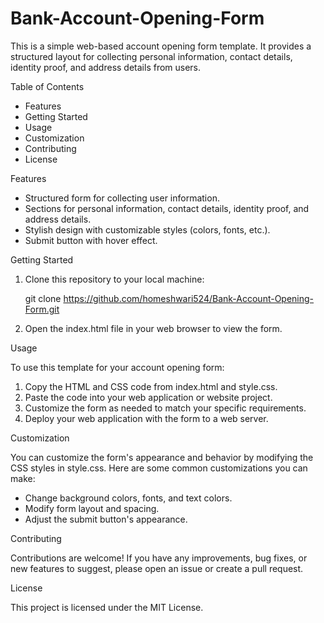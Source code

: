 # Bank-Account-Opening-Form

This is a simple web-based account opening form template. It provides a structured layout for collecting personal information, contact details, identity proof, and address details from users.

Table of Contents

- Features
- Getting Started
- Usage
- Customization
- Contributing
- License

Features

- Structured form for collecting user information.
- Sections for personal information, contact details, identity proof, and address details.
- Stylish design with customizable styles (colors, fonts, etc.).
- Submit button with hover effect.

Getting Started

1. Clone this repository to your local machine:

   git clone https://github.com/homeshwari524/Bank-Account-Opening-Form.git

2. Open the index.html file in your web browser to view the form.

Usage

To use this template for your account opening form:

1. Copy the HTML and CSS code from index.html and style.css.
2. Paste the code into your web application or website project.
3. Customize the form as needed to match your specific requirements.
4. Deploy your web application with the form to a web server.

Customization

You can customize the form's appearance and behavior by modifying the CSS styles in style.css. Here are some common customizations you can make:

- Change background colors, fonts, and text colors.
- Modify form layout and spacing.
- Adjust the submit button's appearance.

Contributing

Contributions are welcome! If you have any improvements, bug fixes, or new features to suggest, please open an issue or create a pull request.

License

This project is licensed under the MIT License.
